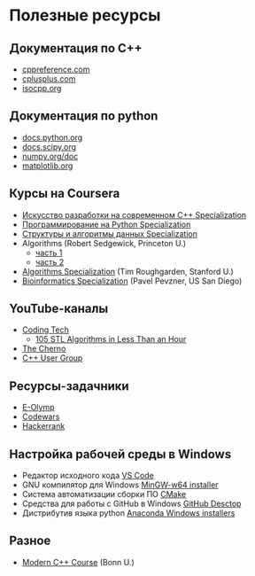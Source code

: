 # Полезные ресурсы

## Документация по C++
* [cppreference.com](https://en.cppreference.com/w/)
* [cplusplus.com](http://www.cplusplus.com/)
* [isocpp.org](https://isocpp.org/)

## Документация по python
* [docs.python.org](https://docs.python.org/3/)
* [docs.scipy.org](https://docs.scipy.org/doc/)
* [numpy.org/doc](https://numpy.org/doc/1.18/)
* [matplotlib.org](https://matplotlib.org/)

## Курсы на Coursera
  * [Искусство разработки на современном C++ Specialization](https://www.coursera.org/specializations/c-plus-plus-modern-development)
  * [Программирование на Python Specialization](https://www.coursera.org/specializations/programming-in-python)
  * [Структуры и алгоритмы данных Specialization](https://www.coursera.org/specializations/data-structures-algorithms)
  * Algorithms (Robert Sedgewick, Princeton U.)
    * [часть 1](https://www.coursera.org/learn/algorithms-part1)
    * [часть 2](https://www.coursera.org/learn/algorithms-part2)
  * [Algorithms Specialization](https://www.coursera.org/specializations/algorithms) (Tim Roughgarden, Stanford U.)
  * [Bioinformatics Specialization](https://www.coursera.org/specializations/bioinformatics) (Pavel Pevzner, US San Diego)

## YouTube-каналы
* [Coding Tech](https://www.youtube.com/channel/UCtxCXg-UvSnTKPOzLH4wJaQ)
  * [105 STL Algorithms in Less Than an Hour](https://www.youtube.com/watch?v=bFSnXNIsK4A)
* [The Cherno](https://www.youtube.com/watch?v=18c3MTX0PK0&list=PLlrATfBNZ98dudnM48yfGUldqGD0S4FFb)
* [C++ User Group](https://www.youtube.com/channel/UCJ9v015sPgEi0jJXe_zanjA)

## Ресурсы-задачники
* [E-Olymp](https://www.e-olymp.com)
* [Codewars](https://www.codewars.com)
* [Hackerrank](https://www.hackerrank.com/)

## Настройка рабочей среды в Windows
* Редактор исходного кода [VS Code](https://code.visualstudio.com/)
* GNU компилятор для Windows [MinGW-w64 installer](https://sourceforge.net/projects/mingw-w64/files/Toolchains%20targetting%20Win32/Personal%20Builds/mingw-builds/installer/)
* Система автоматизации сборки ПО [CMake](https://cmake.org/download/)
* Средства для работы с GitHub в Windows [GitHub Desctop](https://desktop.github.com/)
* Дистрибутив языка python [Anaconda Windows installers](https://www.anaconda.com/products/individual#windows)

## Разное
* [Modern C++ Course](https://www.ipb.uni-bonn.de/teaching/modern-cpp/) (Bonn U.)